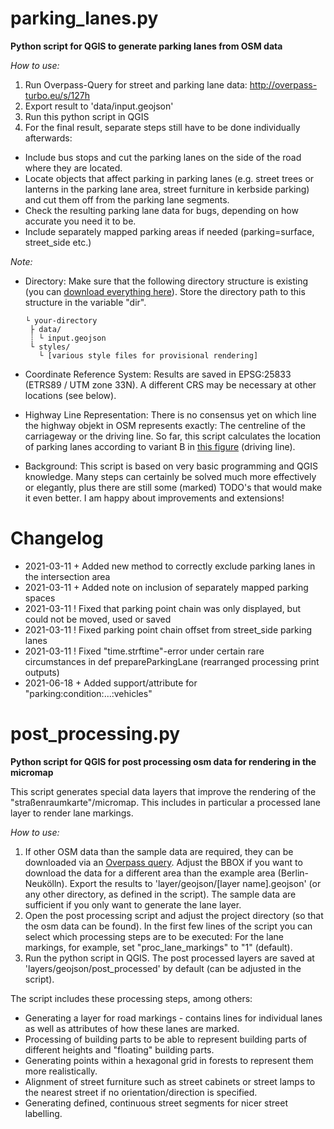 # parking_lanes.py
**Python script for QGIS to generate parking lanes from OSM data**

*How to use:*

1. Run Overpass-Query for street and parking lane data: http://overpass-turbo.eu/s/127h
2. Export result to 'data/input.geojson'
3. Run this python script in QGIS
4. For the final result, separate steps still have to be done individually afterwards:
* Include bus stops and cut the parking lanes on the side of the road where they are located.
* Locate objects that affect parking in parking lanes (e.g. street trees or lanterns in the parking lane area, street furniture in kerbside parking) and cut them off from the parking lane segments.
* Check the resulting parking lane data for bugs, depending on how accurate you need it to be.
* Include separately mapped parking areas if needed (parking=surface, street_side etc.)

*Note:*

* Directory: Make sure that the following directory structure is existing (you can [download everything here](https://github.com/SupaplexOSM/strassenraumkarte-neukoelln/tree/main/scripts)). Store the directory path to this structure in the variable "dir".

      └ your-directory
       ├ data/
       ┊ └ input.geojson
       └ styles/
         └ [various style files for provisional rendering]

* Coordinate Reference System: Results are saved in EPSG:25833 (ETRS89 / UTM zone 33N). A different CRS may be necessary at other locations (see below).

* Highway Line Representation: There is no consensus yet on which line the highway objekt in OSM represents exactly: The centreline of the carriageway or the driving line. So far, this script calculates the location of parking lanes according to variant B in [this figure](https://wiki.openstreetmap.org/wiki/File:Highway_representation.png) (driving line).

* Background: This script is based on very basic programming and QGIS knowledge. Many steps can certainly be solved much more effectively or elegantly, plus there are still some (marked) TODO's that would make it even better. I am happy about improvements and extensions!


# Changelog

* 2021-03-11  + Added new method to correctly exclude parking lanes in the intersection area
* 2021-03-11  + Added note on inclusion of separately mapped parking spaces
* 2021-03-11  ! Fixed that parking point chain was only displayed, but could not be moved, used or saved
* 2021-03-11  ! Fixed parking point chain offset from street_side parking lanes
* 2021-03-11  ! Fixed "time.strftime"-error under certain rare circumstances in def prepareParkingLane (rearranged processing print outputs)
* 2021-06-18  + Added support/attribute for "parking:condition:...:vehicles"



# post_processing.py
**Python script for QGIS for post processing osm data for rendering in the micromap**

This script generates special data layers that improve the rendering of the "straßenraumkarte"/micromap. This includes in particular a processed lane layer to render lane markings.

*How to use:*

1. If other OSM data than the sample data are required, they can be downloaded via an [Overpass query](https://github.com/SupaplexOSM/strassenraumkarte-neukoelln/blob/main/scripts/layer/overpass_links). Adjust the BBOX if you want to download the data for a different area than the example area (Berlin-Neukölln). Export the results to 'layer/geojson/[layer name].geojson' (or any other directory, as defined in the script). The sample data are sufficient if you only want to generate the lane layer.
2. Open the post processing script and adjust the project directory (so that the osm data can be found). In the first few lines of the script you can select which processing steps are to be executed: For the lane markings, for example, set "proc_lane_markings" to "1" (default).
3. Run the python script in QGIS. The post processed layers are saved at 'layers/geojson/post_processed' by default (can be adjusted in the script).

The script includes these processing steps, among others:
* Generating a layer for road markings - contains lines for individual lanes as well as attributes of how these lanes are marked.
* Processing of building parts to be able to represent building parts of different heights and "floating" building parts.
* Generating points within a hexagonal grid in forests to represent them more realistically.
* Alignment of street furniture such as street cabinets or street lamps to the nearest street if no orientation/direction is specified.
* Generating defined, continuous street segments for nicer street labelling.
